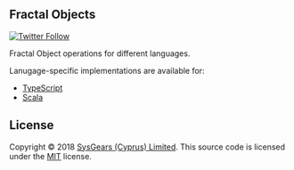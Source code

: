 ## Fractal Objects

[![Twitter Follow](https://img.shields.io/twitter/follow/sysgears.svg?style=social)](https://twitter.com/sysgears)

Fractal Object operations for different languages.

Lanugage-specific implementations are available for:
  - [TypeScript](/typescript)
  - [Scala](/scala)

## License
Copyright © 2018 [SysGears (Cyprus) Limited]. This source code is licensed under the [MIT] license.

[MIT]: LICENSE
[SysGears (Cyprus) Limited]: http://sysgears.com
